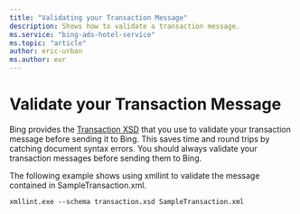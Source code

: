 ```yaml
---
title: "Validating your Transaction Message"
description: Shows how to validate a transaction message.
ms.service: "bing-ads-hotel-service"
ms.topic: "article"
author: eric-urban
ms.author: eur
---
```


# Validate your Transaction Message

Bing provides the [Transaction XSD](https://bhacstatic.blob.core.windows.net/schemas/transaction.xsd) that you use to validate your transaction message before sending it to Bing. This saves time and round trips by catching document syntax errors. You should always validate your transaction messages before sending them to Bing.

The following example shows using xmllint to validate the message contained in SampleTransaction.xml.

```
xmllint.exe --schema transaction.xsd SampleTransaction.xml
```
